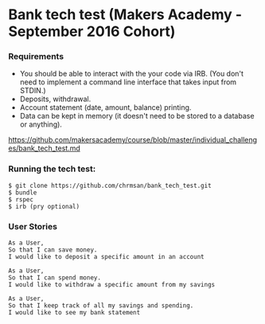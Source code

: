 # Bank tech test (Makers Academy - September 2016 Cohort)

### Requirements

* You should be able to interact with the your code via IRB.  (You don't need to implement a command line interface that takes input from STDIN.)
* Deposits, withdrawal.
* Account statement (date, amount, balance) printing.
* Data can be kept in memory (it doesn't need to be stored to a database or anything).

https://github.com/makersacademy/course/blob/master/individual_challenges/bank_tech_test.md


### Running the tech test:
```
$ git clone https://github.com/chrmsan/bank_tech_test.git
$ bundle
$ rspec
$ irb (pry optional)
```

### User Stories

```
As a User,
So that I can save money.
I would like to deposit a specific amount in an account
```
```
As a User,
So that I can spend money.
I would like to withdraw a specific amount from my savings
```
```
As a User,
So that I keep track of all my savings and spending.
I would like to see my bank statement
```
